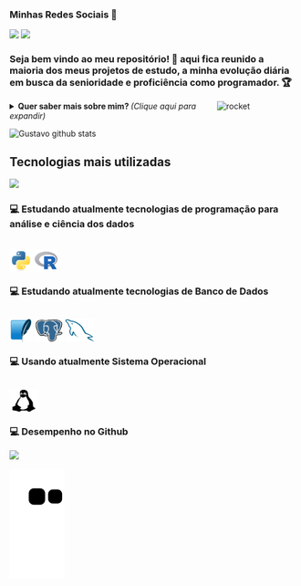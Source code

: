 ### Minhas Redes Sociais 👋

<div> 
  
  <a href="https://www.youtube.com/channel/UCWNTn43sTk87xllQuJkYR3w" target="_blank"><img src="https://img.shields.io/badge/-Youtube-%230077B5?style=for-the-badge&logo=youtube&logoColor=red" target="_blank"></a> 
    <a href="https://www.linkedin.com/in/gustavo-henrique-de-souza-silva-755809329/" target="_blank"><img src="https://img.shields.io/badge/-Linkedin-%230077B5?style=for-the-badge&logo=linkedin&logoColor=white" target="_blank"></a> 

</div>

### Seja bem vindo ao meu repositório! 👋 aqui fica reunido a maioria dos meus projetos de estudo, a minha evolução diária em busca da senioridade e proficiência como programador. 🏆
<a><img align="right" alt="rocket" height="120" width="140" src="https://media.giphy.com/media/jfF6mIPumEzN9QW0kL/giphy.gif"></a>
<details>
<summary> <b> Quer saber mais sobre mim? </b> <i>(Clique aqui para expandir)</i> </summary>
  
### 📖 Sobre mim

Estou me dedicando à especialização na análise de dados, focando em criar Dashboards utilizando Python, Power BI, Sqlite e PostgreSQL para gerenciar bancos de dados relacionais em uma variedade de áreas temáticas.

Além de fortalecer minhas habilidades técnicas, minha jornada em projetos pessoais e acadêmicos tem sido uma oportunidade para o desenvolvimento de qualidades pessoais igualmente importantes. Tenho cultivado uma mentalidade colaborativa, estabelecido relacionamentos positivos com colegas de faculdade, demonstrado abertura para feedbacks, mostrado resiliência diante de desafios, refinado minhas habilidades de análise crítica e aprimorado minha capacidade de resolver problemas de forma eficaz.

</details>

![Gustavo github stats](https://github-readme-stats.vercel.app/api?username=ghdss-science&show_icons=true&theme=dark)

## Tecnologias mais utilizadas

 <div>
  <img height="180em" src="https://github-readme-stats.vercel.app/api/top-langs/?username=ghdss-science&layout=compact&langs_count=7&theme=dracula"/>
 </div>

### 💻 Estudando atualmente tecnologias de programação para análise e ciência dos dados

<div style="display: inline_block"><br> 
  
 <img align="center" alt="ghdss25-python" height="40" width="40" src="https://raw.githubusercontent.com/devicons/devicon/master/icons/python/python-original.svg">
  
 <img align="center" alt="ghdss25-php" height="40" width="40" src="https://raw.githubusercontent.com/devicons/devicon/master/icons/r/r-original.svg"> 

</div>

### 💻 Estudando atualmente tecnologias de Banco de Dados

<div style="display: inline_block"><br> 
  
   <img align="center" alt="ghdss25-sqlite" height="40" width="40" src="https://raw.githubusercontent.com/devicons/devicon/master/icons/sqlite/sqlite-original.svg">
   <img align="center" alt="ghdss25-postgresql" height="40" width="50" src="https://raw.githubusercontent.com/devicons/devicon/master/icons/postgresql/postgresql-original.svg">
   <img align="center" alt="ghdss25-mysql" height="40" width="50" src="https://raw.githubusercontent.com/devicons/devicon/master/icons/mysql/mysql-original.svg">
  
</div>

### 💻 Usando atualmente Sistema Operacional

<div style="display: inline_block"><br> 

  <img align="center" alt="ghdss25-Linux" height="40" width="50" src="https://raw.githubusercontent.com/devicons/devicon/master/icons/linux/linux-plain.svg">
</div>

  
### 💻 Desempenho no Github

<div>
  <img src="https://github-profile-summary-cards.vercel.app/api/cards/profile-details?username=ghdss-science&amp;theme=radical">
</div>


![Snake animation](https://github.com/rafaballerini/rafaballerini/blob/output/github-contribution-grid-snake.svg)
